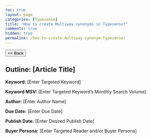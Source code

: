 ```yaml
---
toc: true
layout: page
categories: [Typesense]
title: "How to create Multiway synonyms in Typesense?"
comments: true
hidden: true
permalink: /how-to-create-multiway-synonym-typesense/
---
```


<button class="back-button" onclick="window.history.back()"><< Back</button>

## Outline: [Article Title]

**Keyword:** [Enter Targeted Keyword]

**Keyword MSV:** [Enter Targeted Keyword’s Monthly Search Volume]

**Author:** [Enter Author Name]

**Due Date:** [Enter Due Date]

**Publish Date:** [Enter Desired Publish Date]

**Buyer Persona:** [Enter Targeted Reader and/or Buyer Persona]

<br>
